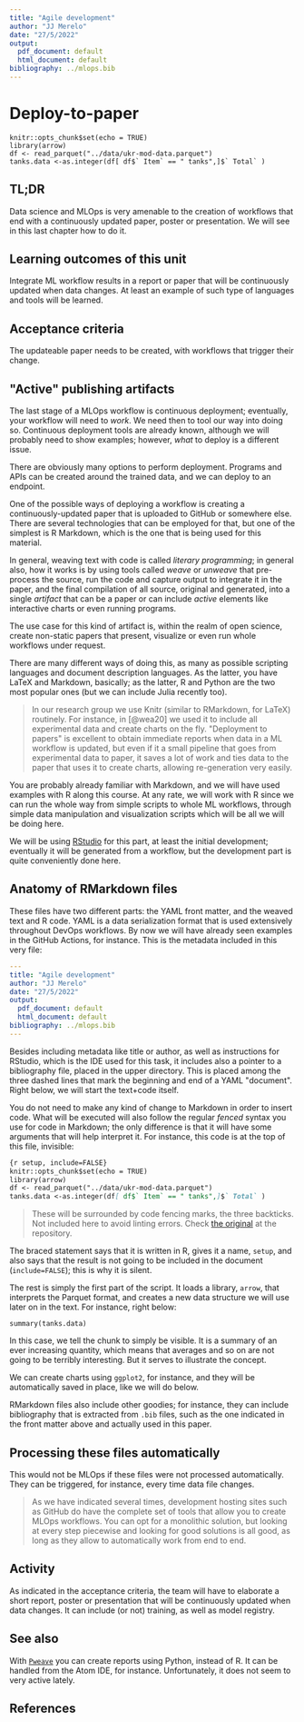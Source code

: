 ```yaml
---
title: "Agile development"
author: "JJ Merelo"
date: "27/5/2022"
output:
  pdf_document: default
  html_document: default
bibliography: ../mlops.bib
---
```

# Deploy-to-paper

```{r setup, include=FALSE}
knitr::opts_chunk$set(echo = TRUE)
library(arrow)
df <- read_parquet("../data/ukr-mod-data.parquet")
tanks.data <-as.integer(df[ df$` Item` == " tanks",]$` Total` )
```

## TL;DR

Data science and MLOps is very amenable to the creation of workflows that end
with a continuously updated paper, poster or presentation. We will see in this
last chapter how to do it.

## Learning outcomes of this unit

Integrate ML workflow results in a report or paper that will be continuously
updated when data changes. At least an example of such type of languages and
tools will be learned.

## Acceptance criteria

The updateable paper needs to be created, with workflows that trigger their
change.

## "Active" publishing artifacts

The last stage of a MLOps workflow is continuous deployment; eventually, your
workflow will need to *work*. We need then to tool our way into doing
so. Continuous deployment tools are already known, although we will probably
need to show examples; however, *what* to deploy is a different issue.

There are obviously many options to perform deployment. Programs  and APIs can
be created around the trained data, and we can deploy to an endpoint.

One of the possible ways of deploying a workflow is creating a
continuously-updated paper that is uploaded to GitHub or somewhere else. There
are several technologies that can be employed for that, but one of the simplest
is R Markdown, which is the one that is being used for this material.

In general, weaving text with code is called *literary programming*; in general
also, how it works is by using tools called *weave* or *unweave* that
pre-process the source, run the code and capture output to integrate it in the
paper, and the final compilation of all source, original and generated, into a
single *artifact* that can be a paper or can include *active* elements like
interactive charts or even running programs.

The use case for this kind of artifact is, within the realm of open science,
create non-static papers that present, visualize or even run whole workflows
under request.

There are many different ways of doing this, as many as possible scripting
languages and document description languages. As the latter, you have LaTeX and
Markdown, basically; as the latter, R and Python are the two most popular ones
(but we can include Julia recently too).

> In our research group we use Knitr (similar to RMarkdown, for LaTeX)
> routinely. For instance, in [@wea20] we used it to include all experimental
> data and create charts on the fly. "Deployment to papers" is excellent to
> obtain immediate reports when data in a ML workflow is updated, but even if
> it a small pipeline that goes from experimental data to paper, it saves a lot
> of work and ties data to the paper that uses it to create charts, allowing
> re-generation very easily.

You are probably already familiar with Markdown, and we will have used examples
with R along this course. At any rate, we will work with R since we can run the
whole way from simple scripts to whole ML workflows, through simple data
manipulation and visualization scripts which will be all we will be doing here.

We will be using [RStudio](https://rstudio.com) for this part, at least the
initial development; eventually it will be generated from a workflow, but the
development part is quite conveniently done here.

## Anatomy of RMarkdown files

These files have two different parts: the YAML front matter, and the weaved text
and R code. YAML is a data serialization format that is used extensively
throughout DevOps workflows. By now we will have already seen examples in the
GitHub Actions, for instance. This is the metadata included in this very file:

```yaml
---
title: "Agile development"
author: "JJ Merelo"
date: "27/5/2022"
output:
  pdf_document: default
  html_document: default
bibliography: ../mlops.bib
---
```

Besides including metadata like title or author, as well as instructions for
RStudio, which is the IDE used for this task, it includes also a pointer to a
bibliography file, placed in the upper directory. This is placed among the three
dashed lines that mark the beginning and end of a YAML "document". Right below,
we will start the text+code itself.

You do not need to make any kind of change to Markdown in order to insert
code. What will be executed will also follow the regular *fenced* syntax you use
for code in Markdown; the only difference is that it will have some arguments
that will help interpret it. For instance, this code is at the top of this file,
invisible:

```markdown
{r setup, include=FALSE}
knitr::opts_chunk$set(echo = TRUE)
library(arrow)
df <- read_parquet("../data/ukr-mod-data.parquet")
tanks.data <-as.integer(df[ df$` Item` == " tanks",]$` Total` )
```

> These will be surrounded by code fencing marks, the three backticks. Not
> included here to avoid linting errors. Check [the
> original](https://github.com/JJ/nova-mlops/blob/3dc7c1e374ea51d61037f87ac24c8f6c0d4c7f5f/text/07.Papers.md?plain=1#L12-L17)
> at the repository.

The braced statement says that it is
written in R, gives it a name, `setup`, and also says that the result is not
going to be included in the document (`include=FALSE`); this is why it is
silent.

The rest is simply the first part of the script. It loads a library, `arrow`,
that interprets the Parquet format, and creates a new data structure we will use
later on in the text. For instance, right below:

```{r tanks}
summary(tanks.data)
```

In this case, we tell the chunk to simply be visible. It is a summary of an ever
increasing quantity, which means that averages and so on are not going to be
terribly interesting. But it serves to illustrate the concept.

We can create charts using `ggplot2`, for instance, and they will be
automatically saved in place, like we will do below.

RMarkdown files also include other goodies; for instance, they can include
bibliography that is extracted from `.bib` files, such as the one indicated in
the front matter above and actually used in this paper.

## Processing these files automatically

This would not be MLOps if these files were not processed automatically. They
can be triggered, for instance, every time data file changes.

> As we have indicated several times, development hosting sites such as GitHub
> do have the complete set of tools that allow you to create MLOps
> workflows. You can opt for a monolithic solution, but looking at every step
> piecewise and looking for good solutions is all good, as long as they allow to
> automatically work from end to end.

## Activity

As indicated in the acceptance criteria, the team will have to elaborate a
short report, poster or presentation that will be continuously updated when data
changes. It can include (or not) training, as well as model registry.

## See also

With [`Pweave`](https://mpastell.com/pweave/) you can create reports using
Python, instead of R. It can be handled from the Atom IDE, for
instance. Unfortunately, it does not seem to very active lately.

## References
